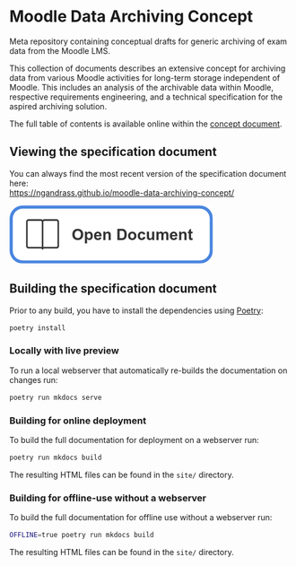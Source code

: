 # Moodle Data Archiving Concept

Meta repository containing conceptual drafts for generic archiving of exam data from the Moodle LMS.

This collection of documents describes an extensive concept for archiving data from various Moodle activities for
long-term storage independent of Moodle. This includes an analysis of the archivable data within Moodle, respective
requirements engineering, and a technical specification for the aspired archiving solution.

The full table of contents is available online within the [concept document](https://ngandrass.github.io/moodle-data-archiving-concept/).


## Viewing the specification document

You can always find the most recent version of the specification document here: \
https://ngandrass.github.io/moodle-data-archiving-concept/

[![Open concept document](docs/assets/images/btn-open-document.png)](https://ngandrass.github.io/moodle-data-archiving-concept/)


## Building the specification document

Prior to any build, you have to install the dependencies using [Poetry](https://python-poetry.org/):

```bash
poetry install
```

### Locally with live preview

To run a local webserver that automatically re-builds the documentation on changes run:

```bash
poetry run mkdocs serve
```

### Building for online deployment

To build the full documentation for deployment on a webserver run:

```bash
poetry run mkdocs build
```

The resulting HTML files can be found in the `site/` directory.

### Building for offline-use without a webserver

To build the full documentation for offline use without a webserver run:

```bash
OFFLINE=true poetry run mkdocs build
```

The resulting HTML files can be found in the `site/` directory.
